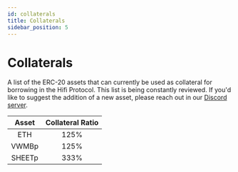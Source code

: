 ```yaml
---
id: collaterals
title: Collaterals
sidebar_position: 5
---
```


# Collaterals

A list of the ERC-20 assets that can currently be used as collateral for borrowing in the Hifi Protocol. This list is being constantly
reviewed. If you'd like to suggest the addition of a new asset, please reach out in our [Discord server](https://discord.com/invite/uGxaCppKSH).

| Asset  | Collateral Ratio |
| :----: | :--------------: |
|  ETH   |       125%       |
| VWMBp  |       125%       |
| SHEETp |       333%       |
